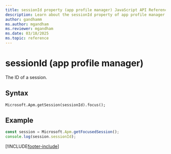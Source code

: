 ```yaml
---
title: sessionId property (app profile manager) JavaScript API Reference 
description: Learn about the sessionId property of app profile manager in Copilot Service workspace.
author: gandhamm
ms.author: mgandham
ms.reviewer: mgandham
ms.date: 03/18/2025
ms.topic: reference
---
```


# sessionId (app profile manager)

The ID of a session.

## Syntax

`Microsoft.Apm.getSession(sessionId).focus();`

## Example

```JavaScript
const session = Microsoft.Apm.getFocusedSession();
console.log(session.sessionId);
```

[!INCLUDE[footer-include](../../../../includes/footer-banner.md)]
